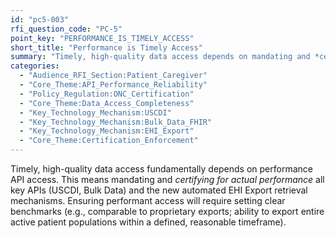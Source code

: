 ```yaml
---
id: "pc5-003"
rfi_question_code: "PC-5"
point_key: "PERFORMANCE_IS_TIMELY_ACCESS"
short_title: "Performance is Timely Access"
summary: "Timely, high-quality data access depends on mandating and *certifying for actual performance* all key APIs (USCDI, Bulk Data, automated EHI Export)."
categories:
  - "Audience_RFI_Section:Patient_Caregiver"
  - "Core_Theme:API_Performance_Reliability"
  - "Policy_Regulation:ONC_Certification"
  - "Core_Theme:Data_Access_Completeness"
  - "Key_Technology_Mechanism:USCDI"
  - "Key_Technology_Mechanism:Bulk_Data_FHIR"
  - "Key_Technology_Mechanism:EHI_Export"
  - "Core_Theme:Certification_Enforcement"
---
```

Timely, high-quality data access fundamentally depends on performance API access. This means mandating and *certifying for actual performance* all key APIs (USCDI, Bulk Data) and the new automated EHI Export retrieval mechanisms. Ensuring performant access will require setting clear benchmarks (e.g., comparable to proprietary exports; ability to export entire active patient populations within a defined, reasonable timeframe).
